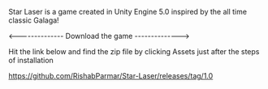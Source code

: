 Star Laser is a game created in Unity Engine 5.0 inspired by the all time classic Galaga!

<-------------- Download the game -------------->

Hit the link below and find the zip file by clicking Assets just after the steps of installation

https://github.com/RishabParmar/Star-Laser/releases/tag/1.0
